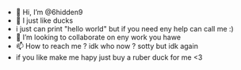 - 👋 Hi, I’m @6hidden9
- 👀 I just like ducks
- i just can print "hello world" but if you need eny help can call me :)
- 💞️ I’m looking to collaborate on eny work you hawe 
- 📫 How to reach me ? idk who now ? sotty but idk again 
- if you like make me hapy just buy a ruber duck for me <3
<!---
6hidden9/6hidden9 is a ✨ special ✨ repository because its `README.md` (this file) appears on your GitHub profile.
You can click the Preview link to take a look at your changes.
--->

